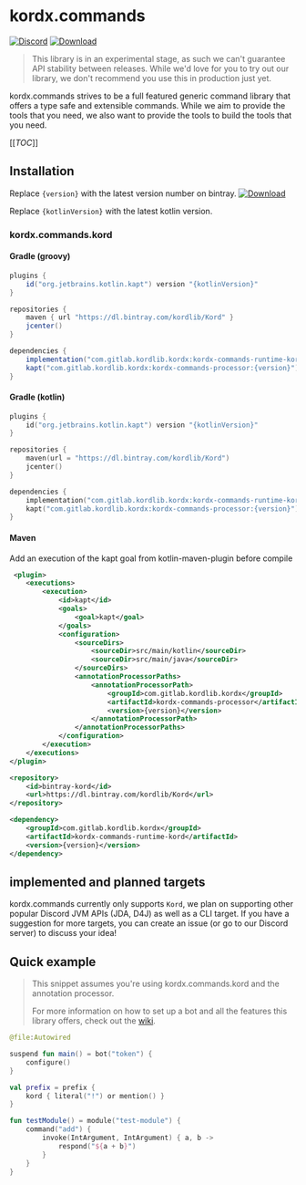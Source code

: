 # kordx.commands 
[![Discord](https://img.shields.io/discord/556525343595298817.svg?color=&label=Kord&logo=discord&style=for-the-badge)](https://discord.gg/6jcx5ev)
[![Download](https://img.shields.io/bintray/v/kordlib/Kord/kordx.commands?color=&style=for-the-badge) ](https://bintray.com/kordlib/Kord/kordx.commands/_latestVersion) 

> This library is in an experimental stage, as such we can't guarantee API stability between releases.
> While we'd love for you to try out our library, we don't recommend you use this in production just yet.

kordx.commands strives to be a full featured generic command library that offers a type safe and extensible commands.
While we aim to provide the tools that you need, we also want to provide the tools to build the tools that you need.

[[_TOC_]]

## Installation

Replace `{version}` with the latest version number on bintray. [![Download](https://img.shields.io/bintray/v/kordlib/Kord/kordx.commands?color=&style=for-the-badge) ](https://bintray.com/kordlib/Kord/kordx.commands/_latestVersion) 

Replace `{kotlinVersion}` with the latest kotlin version.

### kordx.commands.kord

#### Gradle (groovy)

```groovy
plugins {
    id("org.jetbrains.kotlin.kapt") version "{kotlinVersion}"
}

repositories {
    maven { url "https://dl.bintray.com/kordlib/Kord" }
    jcenter()
}

dependencies {
    implementation("com.gitlab.kordlib.kordx:kordx-commands-runtime-kord:{version}")
    kapt("com.gitlab.kordlib.kordx:kordx-commands-processor:{version}")
}
```

#### Gradle (kotlin)

```kotlin
plugins {
    id("org.jetbrains.kotlin.kapt") version "{kotlinVersion}"
}

repositories {
    maven(url = "https://dl.bintray.com/kordlib/Kord")
    jcenter()
}

dependencies {
    implementation("com.gitlab.kordlib.kordx:kordx-commands-runtime-kord:{version}")
    kapt("com.gitlab.kordlib.kordx:kordx-commands-processor:{version}")
}
```

#### Maven

Add an execution of the kapt goal from kotlin-maven-plugin before compile
```xml
 <plugin>
    <executions>
        <execution>
            <id>kapt</id>
            <goals>
                <goal>kapt</goal>
            </goals>
            <configuration>
                <sourceDirs>
                    <sourceDir>src/main/kotlin</sourceDir>
                    <sourceDir>src/main/java</sourceDir>
                </sourceDirs>
                <annotationProcessorPaths>
                    <annotationProcessorPath>
                        <groupId>com.gitlab.kordlib.kordx</groupId>
                        <artifactId>kordx-commands-processor</artifactId>
                        <version>{version}</version>
                    </annotationProcessorPath>
                </annotationProcessorPaths>
            </configuration>
        </execution>
    </executions>
</plugin>
```

```xml
<repository>
    <id>bintray-kord</id>
    <url>https://dl.bintray.com/kordlib/Kord</url>
</repository>
```

```xml
<dependency>
    <groupId>com.gitlab.kordlib.kordx</groupId>
    <artifactId>kordx-commands-runtime-kord</artifactId>
    <version>{version}</version>
</dependency>
```


## implemented and planned targets

kordx.commands currently only supports `Kord`, we plan on supporting other popular Discord JVM APIs (JDA, D4J) as well as a CLI target.
If you have a suggestion for more targets, you can create an issue (or go to our Discord server) to discuss your idea!

## Quick example

> This snippet assumes you're using kordx.commands.kord and the annotation processor. 
>
> For more information on how to set up a bot and all the features this library offers, check out the [wiki](https://github.com/kordlib/kordx.commands/wiki/Kord-Discord-bot).

```kotlin
@file:Autowired

suspend fun main() = bot("token") {
    configure()
}

val prefix = prefix {
    kord { literal("!") or mention() }
}

fun testModule() = module("test-module") {
    command("add") {
        invoke(IntArgument, IntArgument) { a, b ->
            respond("${a + b}")
        }
    }
}
```
